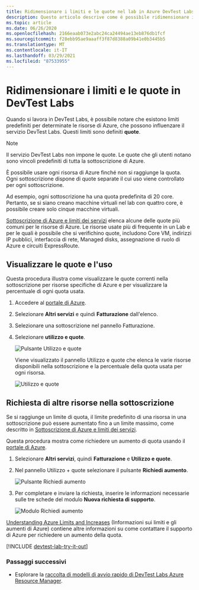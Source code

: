 ```yaml
---
title: Ridimensionare i limiti e le quote nel lab in Azure DevTest Labs | Microsoft Docs
description: Questo articolo descrive come è possibile ridimensionare il Lab in Azure DevTest Labs. Visualizzare le quote e i limiti di utilizzo e richiedere un aumento.
ms.topic: article
ms.date: 06/26/2020
ms.openlocfilehash: 2166eaab073e2abc24ca24494ae13eb876db1fcf
ms.sourcegitcommit: f28ebb95ae9aaaff3f87d8388a09b41e0b3445b5
ms.translationtype: MT
ms.contentlocale: it-IT
ms.lasthandoff: 03/29/2021
ms.locfileid: "87533955"
---
```

# <a name="scale-quotas-and-limits-in-devtest-labs"></a>Ridimensionare i limiti e le quote in DevTest Labs
Quando si lavora in DevTest Labs, è possibile notare che esistono limiti predefiniti per determinate le risorse di Azure, che possono influenzare il servizio DevTest Labs. Questi limiti sono definiti **quote**.

> [!NOTE]
> Il servizio DevTest Labs non impone le quote. Le quote che gli utenti notano sono vincoli predefiniti di tutta la sottoscrizione di Azure.

È possibile usare ogni risorsa di Azure finché non si raggiunge la quota. Ogni sottoscrizione dispone di quote separate il cui uso viene controllato per ogni sottoscrizione.

Ad esempio, ogni sottoscrizione ha una quota predefinita di 20 core. Pertanto, se si siano creano macchine virtuali nel lab con quattro core, è possibile creare solo cinque macchine virtuali.

[Sottoscrizione di Azure e limiti dei servizi](../azure-resource-manager/management/azure-subscription-service-limits.md) elenca alcune delle quote più comuni per le risorse di Azure. Le risorse usate più di frequente in un Lab e per le quali è possibile che si verifichino quote, includono Core VM, indirizzi IP pubblici, interfaccia di rete, Managed disks, assegnazione di ruolo di Azure e circuiti ExpressRoute.

## <a name="view-your-usage-and-quotas"></a>Visualizzare le quote e l'uso
Questa procedura illustra come visualizzare le quote correnti nella sottoscrizione per risorse specifiche di Azure e per visualizzare la percentuale di ogni quota usata.

1. Accedere al [portale di Azure](https://go.microsoft.com/fwlink/p/?LinkID=525040).
1. Selezionare **Altri servizi** e quindi **Fatturazione** dall'elenco.
1. Selezionare una sottoscrizione nel pannello Fatturazione.
4. Selezionare **utilizzo e quote**.

   ![Pulsante Utilizzo e quote](./media/devtest-lab-scale-lab/devtestlab-usage-and-quotas-new.png)

   Viene visualizzato il pannello Utilizzo e quote che elenca le varie risorse disponibili nella sottoscrizione e la percentuale della quota usata per ogni risorsa.

   ![Utilizzo e quote](./media/devtest-lab-scale-lab/devtestlab-view-quotas-new.png)

## <a name="requesting-more-resources-in-your-subscription"></a>Richiesta di altre risorse nella sottoscrizione
Se si raggiunge un limite di quota, il limite predefinito di una risorsa in una sottoscrizione può essere aumentato fino a un limite massimo, come descritto in [Sottoscrizione di Azure e limiti dei servizi](../azure-resource-manager/management/azure-subscription-service-limits.md).

Questa procedura mostra come richiedere un aumento di quota usando il [portale di Azure](https://go.microsoft.com/fwlink/p/?LinkID=525040).

1. Selezionare **Altri servizi**, quindi **Fatturazione** e **Utilizzo e quote**.
1. Nel pannello Utilizzo + quote selezionare il pulsante **Richiedi aumento**.

   ![Pulsante Richiedi aumento](./media/devtest-lab-scale-lab/devtestlab-request-increase-new.png)

1. Per completare e inviare la richiesta, inserire le informazioni necessarie sulle tre schede del modulo **Nuova richiesta di supporto**.

   ![Modulo Richiedi aumento](./media/devtest-lab-scale-lab/devtestlab-support-form-new.png)

[Understanding Azure Limits and Increases](https://azure.microsoft.com/blog/azure-limits-quotas-increase-requests/) (Informazioni sui limiti e gli aumenti di Azure) contiene altre informazioni su come contattare il supporto di Azure per richiedere un aumento della quota.



[!INCLUDE [devtest-lab-try-it-out](../../includes/devtest-lab-try-it-out.md)]

### <a name="next-steps"></a>Passaggi successivi
* Esplorare la [raccolta di modelli di avvio rapido di DevTest Labs Azure Resource Manager](https://github.com/Azure/azure-devtestlab/tree/master/samples/DevTestLabs/QuickStartTemplates).
